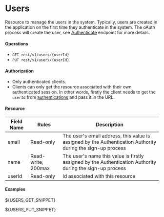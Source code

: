 Users
======
Resource to manage the users in the system. Typically, users are created in the application on the first time they authenticate in the system. The oAuth process will create the user, see [Authenticate][1] endpoint for more details.

#### Operations
* `GET rest/v1/users/{userId}`
* `PUT rest/v1/users/{userId}`

#### Authorization
* Only authenticated clients.
* Clients can only get the resource associated with their own authenticated session. In other words, firstly the client needs to get the `userId` from [authentications][2] and pass it in the URL. 

#### Resource
| Field Name | Rules | Description |
| ---------- | ----- | ----------- |
email | Read-only | The user's email address, this value is assigned by the Authentication Authority during the sign-up process
name | Read-write, 200max | The user's name this value is firstly assigned by the Authentication Authority during the sign-up process
userId | Read-only | Id associated with this resource

#### Examples
${USERS_GET_SNIPPET}

${USERS_PUT_SNIPPET}

[1]: authenticate.md
[2]: authentications.md